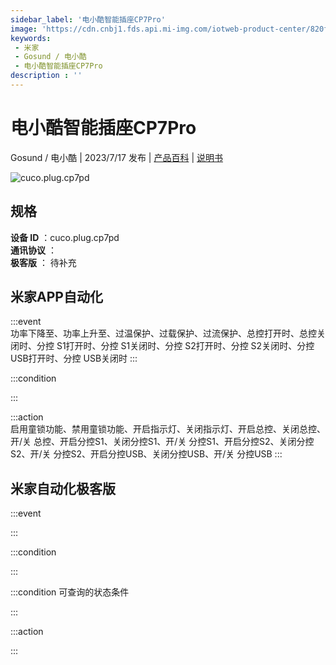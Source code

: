 ```yaml
---
sidebar_label: '电小酷智能插座CP7Pro'
image: 'https://cdn.cnbj1.fds.api.mi-img.com/iotweb-product-center/820fa96095365c05b88e1a21814857be_1686912430346.png?GalaxyAccessKeyId=AKVGLQWBOVIRQ3XLEW&Expires=9223372036854775807&Signature=CW3RLSHkEQSmko44bB0GVUD3lts='
keywords: 
 - 米家
 - Gosund / 电小酷
 - 电小酷智能插座CP7Pro
description : ''
---
```

# 电小酷智能插座CP7Pro

Gosund / 电小酷 | 2023/7/17 发布 | [产品百科](https://home.mi.com/webapp/content/baike/product/index.html?model=cuco.plug.cp7pd/) | [说明书](https://home.mi.com/views/introduction.html?model=cuco.plug.cp7pd&region=cn)

![cuco.plug.cp7pd](https://cdn.cnbj1.fds.api.mi-img.com/iotweb-product-center/820fa96095365c05b88e1a21814857be_1686912430346.png?GalaxyAccessKeyId=AKVGLQWBOVIRQ3XLEW&Expires=9223372036854775807&Signature=CW3RLSHkEQSmko44bB0GVUD3lts=)

## 规格  
> 
**设备 ID** ：cuco.plug.cp7pd  
**通讯协议** ：  
**极客版**  ： 待补充 


## 米家APP自动化  

:::event  
功率下降至、功率上升至、过温保护、过载保护、过流保护、总控打开时、总控关闭时、分控 S1打开时、分控 S1关闭时、分控 S2打开时、分控 S2关闭时、分控 USB打开时、分控 USB关闭时
:::

:::condition  

:::

:::action   
启用童锁功能、禁用童锁功能、开启指示灯、关闭指示灯、开启总控、关闭总控、开/关 总控、开启分控S1、关闭分控S1、开/关 分控S1、开启分控S2、关闭分控S2、开/关 分控S2、开启分控USB、关闭分控USB、开/关 分控USB
:::

## 米家自动化极客版  

:::event  

:::

:::condition  

:::

:::condition 可查询的状态条件  

:::

:::action  

:::

        
